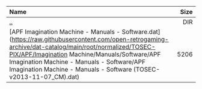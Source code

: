 |Name|Size|
|:---|---:|
|[..](../index.html)|DIR|
|[APF Imagination Machine - Manuals - Software.dat](https://raw.githubusercontent.com/open-retrogaming-archive/dat-catalog/main/root/normalized/TOSEC-PIX/APF/Imagination Machine/Manuals/Software/APF Imagination Machine - Manuals - Software/APF Imagination Machine - Manuals - Software (TOSEC-v2013-11-07_CM).dat)|5206|
